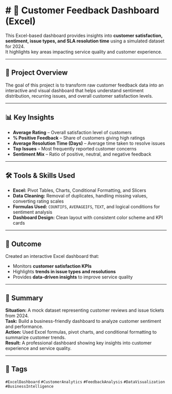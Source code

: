 # # 💬 Customer Feedback Dashboard (Excel)

This Excel-based dashboard provides insights into **customer satisfaction, sentiment, issue types, and SLA resolution time** using a simulated dataset for 2024.  
It highlights key areas impacting service quality and customer experience.

---

## 🧩 Project Overview
The goal of this project is to transform raw customer feedback data into an interactive and visual dashboard that helps understand sentiment distribution, recurring issues, and overall customer satisfaction levels.

---

## 📊 Key Insights
- **Average Rating** – Overall satisfaction level of customers  
- **% Positive Feedback** – Share of customers giving high ratings  
- **Average Resolution Time (Days)** – Average time taken to resolve issues  
- **Top Issues** – Most frequently reported customer concerns  
- **Sentiment Mix** – Ratio of positive, neutral, and negative feedback  

---

## 🛠 Tools & Skills Used
- **Excel:** Pivot Tables, Charts, Conditional Formatting, and Slicers  
- **Data Cleaning:** Removal of duplicates, handling missing values, converting rating scales  
- **Formulas Used:** `COUNTIFS`, `AVERAGEIFS`, `TEXT`, and logical conditions for sentiment analysis  
- **Dashboard Design:** Clean layout with consistent color scheme and KPI cards  

---

## 🎯 Outcome
Created an interactive Excel dashboard that:
- Monitors **customer satisfaction KPIs**  
- Highlights **trends in issue types and resolutions**  
- Provides **data-driven insights** to improve service quality  

---

## 🧠 Summary
**Situation:** A mock dataset representing customer reviews and issue tickets from 2024.  
**Task:** Build a business-friendly dashboard to analyze customer sentiment and performance.  
**Action:** Used Excel formulas, pivot charts, and conditional formatting to summarize customer trends.  
**Result:** A professional dashboard showing key insights into customer experience and service quality.

---

## 📌 Tags
`#ExcelDashboard` `#CustomerAnalytics` `#FeedbackAnalysis` `#DataVisualization` `#BusinessIntelligence`

